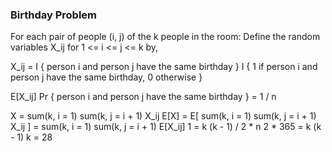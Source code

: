 ### Birthday Problem

For each pair of people (i, j) of the k people in the room:
Define the random variables X_ij for 1 <= i <= j <= k by,

X_ij = I { person i and person j have the same birthday }
I { 1 if person i and person j have the same birthday, 0 otherwise }

E[X_ij] Pr { person i and person j have the same birthday } = 1 / n

X = sum(k, i = 1) sum(k, j = i + 1) X_ij
E[X] = E[ sum(k, i = 1) sum(k, j = i + 1) X_ij ]
= sum(k, i = 1) sum(k, j = i + 1) E[X_ij]
1 = k (k - 1) / 2 * n
2 * 365 = k (k - 1)
k = 28

